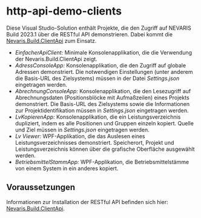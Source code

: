 # http-api-demo-clients

Diese Visual Studio-Solution enthält Projekte, die den Zugriff auf NEVARIS Build 2023.1 über die
RESTful API demonstrieren. Dabei kommt die
[Nevaris.Build.ClientApi](https://github.com/NEVARISBausoftwareGmbH/http-api-client-libs) zum Einsatz.

* *EinfacherApiClient:* Minimale Konsolenapplikation, die die Verwendung der Nevaris.Build.ClientApi zeigt.
* *AdressConsoleApp:* Konsolenapplikation, die den Zugriff auf globale Adressen demonstriert.
Die notwendigen Einstellungen (unter anderem die Basis-URL des Zielsystems) müssen in der Datei _Settings.json_ eingetragen werden.
* *AbrechnungConsoleApp:* Konsolenapplikation, die den Lesezugriff auf Abrechnungsdaten (Positionsblöcke mit Aufmaßzeilen) eines Projekts demonstriert.
Die Basis-URL des Zielsystems sowie die Informationen zur Projektidentifikation müssen in _Settings.json_ eingetragen werden.
* *LvKopierenApp:* Konsolenapplikation, die ein Leistungsverzeichnis dupliziert, indem es alle Positionen und Gruppen einzeln kopiert.
Quelle und Ziel müssen in _Settings.json_ eingetragen werden. 
* *Lv Viewer:* WPF-Applikation, die das Auslesen eines Leistungsverzeichnisses demonstriert. Speicherort, Projekt und Leistungsverzeichnis
können über die grafische Oberfläche ausgewählt werden.
* *BetriebsmittelStammApp:* WPF-Applikation, die Betriebsmittelstämme von einem System in ein anderes kopiert.

## Voraussetzungen ##

Informationen zur Installation der RESTful API befinden sich hier:
[Nevaris.Build.ClientApi](https://github.com/NEVARISBausoftwareGmbH/http-api-client-libs).
